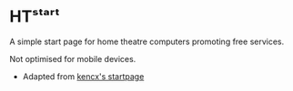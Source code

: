 # HTˢᵗᵃʳᵗ
A simple start page for home theatre computers promoting free services.

Not optimised for mobile devices.

- Adapted from [kencx's startpage](https://github.com/kencx/startpage)